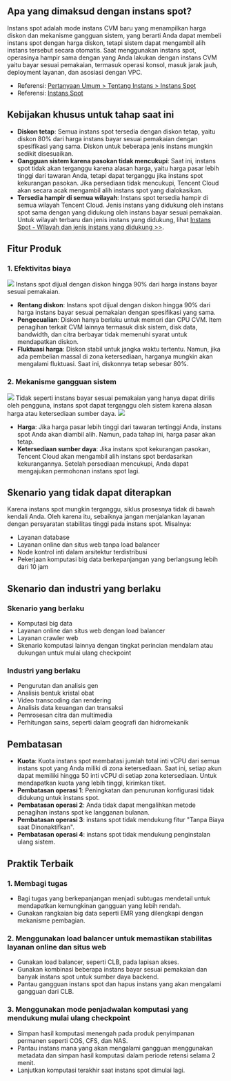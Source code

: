 ## Apa yang dimaksud dengan instans spot?
Instans spot adalah mode instans CVM baru yang menampilkan harga diskon dan mekanisme gangguan sistem, yang berarti Anda dapat membeli instans spot dengan harga diskon, tetapi sistem dapat mengambil alih instans tersebut secara otomatis. Saat menggunakan instans spot, operasinya hampir sama dengan yang Anda lakukan dengan instans CVM yaitu bayar sesuai pemakaian, termasuk operasi konsol, masuk jarak jauh, deployment layanan, dan asosiasi dengan VPC.

- Referensi: [Pertanyaan Umum > Tentang Instans > Instans Spot](https://intl.cloud.tencent.com/document/product/213/17817)
- Referensi: [Instans Spot](https://intl.cloud.tencent.com/document/product/213/17926)

## Kebijakan khusus untuk tahap saat ini
- **Diskon tetap**: Semua instans spot tersedia dengan diskon tetap, yaitu diskon 80% dari harga instans bayar sesuai pemakaian dengan spesifikasi yang sama. Diskon untuk beberapa jenis instans mungkin sedikit disesuaikan.
- **Gangguan sistem karena pasokan tidak mencukupi**: Saat ini, instans spot tidak akan terganggu karena alasan harga, yaitu harga pasar lebih tinggi dari tawaran Anda, tetapi dapat terganggu jika instans spot kekurangan pasokan. Jika persediaan tidak mencukupi, Tencent Cloud akan secara acak mengambil alih instans spot yang dialokasikan.
- **Tersedia hampir di semua wilayah**: Instans spot tersedia hampir di semua wilayah Tencent Cloud. Jenis instans yang didukung oleh instans spot sama dengan yang didukung oleh instans bayar sesuai pemakaian. Untuk wilayah terbaru dan jenis instans yang didukung, lihat [Instans Spot - Wilayah dan jenis instans yang didukung >>](https://intl.cloud.tencent.com/document/product/213/17817).

## Fitur Produk
### 1. Efektivitas biaya
![](https://main.qcloudimg.com/raw/8179ef6629ac0a0b4b9c3c9cd6f80ffa.png)
Instans spot dijual dengan diskon hingga 90% dari harga instans bayar sesuai pemakaian.
- **Rentang diskon**: Instans spot dijual dengan diskon hingga 90% dari harga instans bayar sesuai pemakaian dengan spesifikasi yang sama.
- **Pengecualian**: Diskon hanya berlaku untuk memori dan CPU CVM. Item penagihan terkait CVM lainnya termasuk disk sistem, disk data, bandwidth, dan citra berbayar tidak memenuhi syarat untuk mendapatkan diskon.
- **Fluktuasi harga**: Diskon stabil untuk jangka waktu tertentu. Namun, jika ada pembelian massal di zona ketersediaan, harganya mungkin akan mengalami fluktuasi. Saat ini, diskonnya tetap sebesar 80%.

### 2. Mekanisme gangguan sistem
![](https://main.qcloudimg.com/raw/a4db964d52400b9a00d3c7e96c0b833d.png)
Tidak seperti instans bayar sesuai pemakaian yang hanya dapat dirilis oleh pengguna, instans spot dapat terganggu oleh sistem karena alasan harga atau ketersediaan sumber daya.
![](https://main.qcloudimg.com/raw/824a585f8dfeb1914f4d72ea1eafdb6c.png)
- **Harga**: Jika harga pasar lebih tinggi dari tawaran tertinggi Anda, instans spot Anda akan diambil alih. Namun, pada tahap ini, harga pasar akan tetap.
- **Ketersediaan sumber daya**: Jika instans spot kekurangan pasokan, Tencent Cloud akan mengambil alih instans spot berdasarkan kekurangannya. Setelah persediaan mencukupi, Anda dapat mengajukan permohonan instans spot lagi.

## Skenario yang tidak dapat diterapkan
Karena instans spot mungkin terganggu, siklus prosesnya tidak di bawah kendali Anda. Oleh karena itu, sebaiknya jangan menjalankan layanan dengan persyaratan stabilitas tinggi pada instans spot. Misalnya:
- Layanan database
- Layanan online dan situs web tanpa load balancer
- Node kontrol inti dalam arsitektur terdistribusi
- Pekerjaan komputasi big data berkepanjangan yang berlangsung lebih dari 10 jam

## Skenario dan industri yang berlaku
### Skenario yang berlaku
- Komputasi big data
- Layanan online dan situs web dengan load balancer
- Layanan crawler web
- Skenario komputasi lainnya dengan tingkat perincian mendalam atau dukungan untuk mulai ulang checkpoint

### Industri yang berlaku
- Pengurutan dan analisis gen
- Analisis bentuk kristal obat
- Video transcoding dan rendering
- Analisis data keuangan dan transaksi
- Pemrosesan citra dan multimedia
- Perhitungan sains, seperti dalam geografi dan hidromekanik

## Pembatasan
- **Kuota**: Kuota instans spot membatasi jumlah total inti vCPU dari semua instans spot yang Anda miliki di zona ketersediaan. Saat ini, setiap akun dapat memiliki hingga 50 inti vCPU di setiap zona ketersediaan. Untuk mendapatkan kuota yang lebih tinggi, kirimkan tiket.
- **Pembatasan operasi 1**: Peningkatan dan penurunan konfigurasi tidak didukung untuk instans spot.
- **Pembatasan operasi 2**: Anda tidak dapat mengalihkan metode penagihan instans spot ke langganan bulanan.
- **Pembatasan operasi 3**: instans spot tidak mendukung fitur "Tanpa Biaya saat Dinonaktifkan".
- **Pembatasan operasi 4**: instans spot tidak mendukung penginstalan ulang sistem.

## Praktik Terbaik
### 1. Membagi tugas
- Bagi tugas yang berkepanjangan menjadi subtugas mendetail untuk mendapatkan kemungkinan gangguan yang lebih rendah.
- Gunakan rangkaian big data seperti EMR yang dilengkapi dengan mekanisme pembagian.

### 2. Menggunakan load balancer untuk memastikan stabilitas layanan online dan situs web
- Gunakan load balancer, seperti CLB, pada lapisan akses.
- Gunakan kombinasi beberapa instans bayar sesuai pemakaian dan banyak instans spot untuk sumber daya backend.
- Pantau gangguan instans spot dan hapus instans yang akan mengalami gangguan dari CLB.

### 3. Menggunakan mode penjadwalan komputasi yang mendukung mulai ulang checkpoint
- Simpan hasil komputasi menengah pada produk penyimpanan permanen seperti COS, CFS, dan NAS.
- Pantau instans mana yang akan mengalami gangguan menggunakan metadata dan simpan hasil komputasi dalam periode retensi selama 2 menit.
- Lanjutkan komputasi terakhir saat instans spot dimulai lagi.
